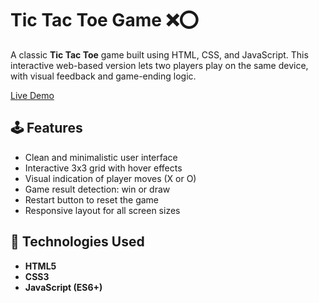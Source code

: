 # Tic Tac Toe Game ❌⭕️

A classic **Tic Tac Toe** game built using HTML, CSS, and JavaScript. This interactive web-based version lets two players play on the same device, with visual feedback and game-ending logic.

[Live Demo](https://muhammadqasimtanveer.github.io/Tic-Tac-Toe/) 

## 🕹️ Features

- Clean and minimalistic user interface
- Interactive 3x3 grid with hover effects
- Visual indication of player moves (X or O)
- Game result detection: win or draw
- Restart button to reset the game
- Responsive layout for all screen sizes

## 🔧 Technologies Used

- **HTML5**
- **CSS3** 
- **JavaScript (ES6+)**
